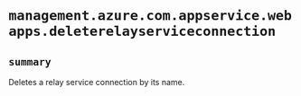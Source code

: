 # `management.azure.com.appservice.webapps.deleterelayserviceconnection`

## `summary`
Deletes a relay service connection by its name.


